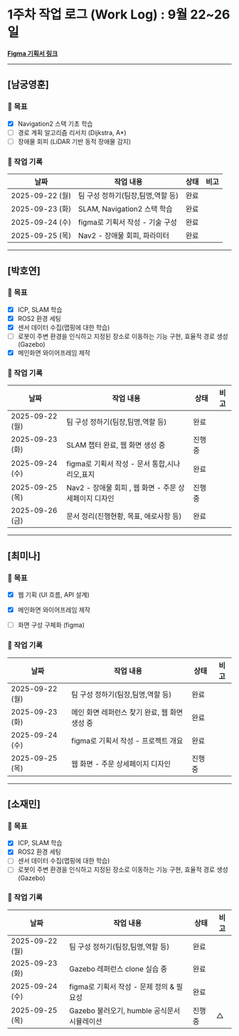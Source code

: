 # 1주차 작업 로그 (Work Log) : 9월 22~26일

**[Figma 기획서 링크](https://www.figma.com/design/Tem3sZkFRVcfdWq9bLoq7b/SLAM-DUNK?node-id=0-1)**

---

## [남궁영훈]

### 🎯 목표
- [x] Navigation2 스택 기초 학습
- [ ] 경로 계획 알고리즘 리서치 (Dijkstra, A*)
- [ ] 장애물 회피 (LiDAR 기반 동적 장애물 감지)

### 📅 작업 기록
| 날짜       | 작업 내용                      | 상태   | 비고 |
|------------|-------------------------------|--------|------|
| 2025-09-22 (월) | 팀 구성 정하기(팀장,팀명,역할 등)       | 완료   |  |
| 2025-09-23 (화) | SLAM, Navigation2 스택 학습        | 완료    |  |
| 2025-09-24 (수)| 	figma로 기획서 작성 - 기술 구성           | 완료    |      |
| 2025-09-25 (목)| 	Nav2 - 장애물 회피, 파라미터           | 완료    |      |

---

## [박호연]

### 🎯 목표
- [x] ICP, SLAM 학습
- [x] ROS2 환경 세팅
- [x] 센서 데이터 수집(맵핑에 대한 학습)
- [ ] 로봇이 주변 환경을 인식하고 지정된 장소로 이동하는 기능 구현, 효율적 경로 생성 (Gazebo)
- [x] 메인화면 와이어프레임 제작

### 📅 작업 기록
| 날짜       | 작업 내용                         | 상태       | 비고 |
|------------|----------------------------------|-----------|------|
| 2025-09-22 (월) | 팀 구성 정하기(팀장,팀명,역할 등)       | 완료   |  |
| 2025-09-23 (화) |SLAM 챕터 완료, 웹 화면 생성 중       | 진행 중    |  |
| 2025-09-24 (수)| figma로 기획서 작성 - 문서 통합,시나리오,표지           | 완료    |      |
| 2025-09-25 (목)| 	Nav2 - 장애물 회피 , 웹 화면 - 주문 상세페이지 디자인           | 진행중    |      |
| 2025-09-26 (금)| 문서 정리(진행현황, 목표, 애로사항 등)        | 완료    |      |


---

## [최미나]

### 🎯 목표
- [x] 웹 기획 (UI 흐름, API 설계)
- [x] 메인화면 와이어프레임 제작
- [ ] 화면 구성 구체화 (figma)


### 📅 작업 기록
| 날짜       | 작업 내용                         | 상태       | 비고 |
|------------|----------------------------------|-----------|------|
| 2025-09-22 (월) | 팀 구성 정하기(팀장,팀명,역할 등)       | 완료   |  |
| 2025-09-23 (화)| 메인 화면 레퍼런스 찾기 완료, 웹 화면 생성 중                   | 완료       |  |
| 2025-09-24 (수)| figma로 기획서 작성 - 프로젝트 개요           | 완료    |      |
| 2025-09-25 (목)| 웹 화면 - 주문 상세페이지 디자인           | 진행중    |      |

---

## [소재민]

### 🎯 목표
- [x] ICP, SLAM 학습
- [x] ROS2 환경 세팅
- [ ] 센서 데이터 수집(맵핑에 대한 학습)
- [ ] 로봇이 주변 환경을 인식하고 지정된 장소로 이동하는 기능 구현, 효율적 경로 생성 (Gazebo)

### 📅 작업 기록
| 날짜       | 작업 내용                         | 상태       | 비고 |
|------------|----------------------------------|-----------|------|
| 2025-09-22 (월) | 팀 구성 정하기(팀장,팀명,역할 등)       | 완료   |  |
| 2025-09-23 (화)| Gazebo 레퍼런스 clone 실습 중               | 완료       |  |
| 2025-09-24 (수)| figma로 기획서 작성 - 문제 정의 & 필요성          | 완료    |      |
| 2025-09-25 (목)| Gazebo 불러오기, humble 공식문서 시뮬레이션 | 진행중    |  △  |
